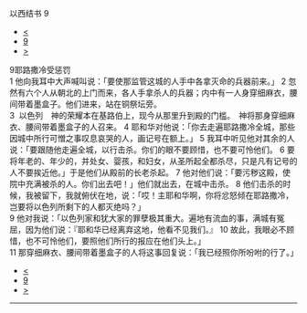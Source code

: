﻿





 以西结书 9




* [<](bible/EZK08.md)
* [9](bible/EZK.md)
* [>](bible/EZK10.md)



 
9耶路撒冷受惩罚  
1 他向我耳中大声喊叫说：「要使那监管这城的人手中各拿灭命的兵器前来。」 
2 忽然有六个人从朝北的上门而来，各人手拿杀人的兵器；内中有一人身穿细麻衣，腰间带着墨盒子。他们进来，站在铜祭坛旁。  
3  以色列　神的荣耀本在基路伯上，现今从那里升到殿的门槛。　神将那身穿细麻衣、腰间带着墨盒子的人召来。 
4 耶和华对他说：「你去走遍耶路撒冷全城，那些因城中所行可憎之事叹息哀哭的人，画记号在额上。」 
5 我耳中听见他对其余的人说：「要跟随他走遍全城，以行击杀。你们的眼不要顾惜，也不要可怜他们。 
6 要将年老的、年少的，并处女、婴孩，和妇女，从圣所起全都杀尽，只是凡有记号的人不要挨近他。」于是他们从殿前的长老杀起。 
7 他对他们说：「要污秽这殿，使院中充满被杀的人。你们出去吧！」他们就出去，在城中击杀。 
8 他们击杀的时候，我被留下，我就俯伏在地，说：「哎！主耶和华啊，你将忿怒倾在耶路撒冷，岂要将以色列所剩下的人都灭绝吗？」  
9 他对我说：「以色列家和犹大家的罪孽极其重大。遍地有流血的事，满城有冤屈，因为他们说：『耶和华已经离弃这地，他看不见我们。』 
10 故此，我眼必不顾惜，也不可怜他们，要照他们所行的报应在他们头上。」  
11 那穿细麻衣、腰间带着墨盒子的人将这事回复说：「我已经照你所吩咐的行了。」 
* [<](bible/EZK08.md)
* [9](bible/EZK.md)
* [>](bible/EZK10.md)





---









